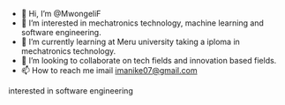 - 👋 Hi, I’m @MwongeliF
- 👀 I’m interested in mechatronics technology, machine learning and software engineering.
- 🌱 I’m currently learning at Meru university taking a iploma in mechatronics technology.
- 💞️ I’m looking to collaborate on tech fields and innovation based fields.
- 📫 How to reach me imail imanike07@gmail.com

<!---
MwongeliF/MwongeliF is a ✨ special ✨ repository because its `README.md` (this file) appears on your GitHub profile.
You can click the Preview link to take a look at your changes.
--->interested in software engineering
